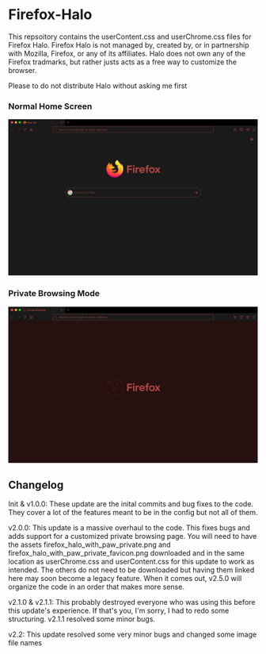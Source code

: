 # Firefox-Halo
This repsoitory contains the userContent.css and userChrome.css files for Firefox Halo. Firefox Halo is not managed by, created by, or in partnership with Mozilla, Firefox, or any of its affiliates. Halo does not own any of the Firefox tradmarks, but rather justs acts as a free way to customize the browser.

Please to do not distribute Halo without asking me first

### Normal Home Screen
![Normal Home Screen](/normal_home_screen.png)

### Private Browsing Mode
![Private Browsing Mode](/private_browsing_mode.png)


## Changelog
Init & v1.0.0: These update are the inital commits and bug fixes to the code. They cover a lot of the features meant to be in the config but not all of them.

v2.0.0: This update is a massive overhaul to the code. This fixes bugs and adds support for a customized private browsing page. You will need to have the assets firefox_halo_with_paw_private.png and firefox_halo_with_paw_private_favicon.png downloaded and in the same location as userChrome.css and userContent.css for this update to work as intended. The others do not need to be downloaded but having them linked here may soon become a legacy feature. When it comes out, v2.5.0 will organize the code in an order that makes more sense.

v2.1.0 & v2.1.1: This probably destroyed everyone who was using this before this update's experience. If that's you, I'm sorry, I had to redo some structuring. v2.1.1 resolved some minor bugs.

v2.2: This update resolved some very minor bugs and changed some image file names
